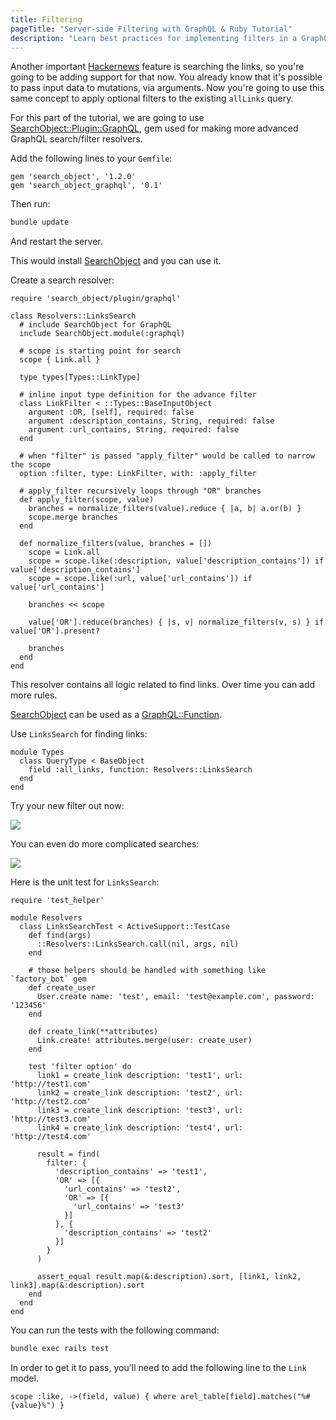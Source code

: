 ```yaml
---
title: Filtering
pageTitle: "Server-side Filtering with GraphQL & Ruby Tutorial"
description: "Learn best practices for implementing filters in a GraphQL API using query arguments with a Ruby GraphQL server."
---
```


Another important [Hackernews](https://news.ycombinator.com/) feature is searching the links, so you're going to be adding support for that now. You already know that it's possible to pass input data to mutations, via arguments. Now you're going to use this same concept to apply optional filters to the existing `allLinks` query.

For this part of the tutorial, we are going to use [SearchObject::Plugin::GraphQL](https://github.com/rstankov/SearchObjectGraphQL), gem used for making more advanced GraphQL search/filter resolvers.

<Instruction>

Add the following lines to your `Gemfile`:

```ruby(path=".../graphql-ruby/Gemfile")
gem 'search_object', '1.2.0'
gem 'search_object_graphql', '0.1'
```

</Instruction>

<Instruction>

Then run:

```bash
bundle update
```

</Instruction>

<Instruction>

And restart the server.

</Instruction>

This would install [SearchObject](https://github.com/rstankov/SearchObjectGraphQL) and you can use it.

<Instruction>

Create a search resolver:

```ruby(path=".../graphql-ruby/app/graphql/resolvers/links_search.rb")
require 'search_object/plugin/graphql'

class Resolvers::LinksSearch
  # include SearchObject for GraphQL
  include SearchObject.module(:graphql)

  # scope is starting point for search
  scope { Link.all }

  type types[Types::LinkType]

  # inline input type definition for the advance filter
  class LinkFilter < ::Types::BaseInputObject
    argument :OR, [self], required: false
    argument :description_contains, String, required: false
    argument :url_contains, String, required: false
  end

  # when "filter" is passed "apply_filter" would be called to narrow the scope
  option :filter, type: LinkFilter, with: :apply_filter

  # apply_filter recursively loops through "OR" branches
  def apply_filter(scope, value)
    branches = normalize_filters(value).reduce { |a, b| a.or(b) }
    scope.merge branches
  end

  def normalize_filters(value, branches = [])
    scope = Link.all
    scope = scope.like(:description, value['description_contains']) if value['description_contains']
    scope = scope.like(:url, value['url_contains']) if value['url_contains']

    branches << scope

    value['OR'].reduce(branches) { |s, v| normalize_filters(v, s) } if value['OR'].present?

    branches
  end
end
```

</Instruction>

This resolver contains all logic related to find links. Over time you can add more rules.

[SearchObject](https://github.com/rstankov/SearchObjectGraphQL) can be used as a [GraphQL::Function](http://graphql-ruby.org/fields/function.html).

<Instruction>

Use `LinksSearch` for finding links:

```ruby(path=".../graphql-ruby/app/graphql/types/query_type.rb")
module Types
  class QueryType < BaseObject
    field :all_links, function: Resolvers::LinksSearch
  end
end
```

</Instruction>

Try your new filter out now:

![](http://i.imgur.com/FP7Jufr.png)

You can even do more complicated searches:

![](http://i.imgur.com/Rjf0FyM.png)

<Instruction>

Here is the unit test for `LinksSearch`:

```ruby(path=".../graphql-ruby/test/graphql/resolvers/links_search_test.rb")
require 'test_helper'

module Resolvers
  class LinksSearchTest < ActiveSupport::TestCase
    def find(args)
      ::Resolvers::LinksSearch.call(nil, args, nil)
    end

    # those helpers should be handled with something like `factory_bot` gem
    def create_user
      User.create name: 'test', email: 'test@example.com', password: '123456'
    end

    def create_link(**attributes)
      Link.create! attributes.merge(user: create_user)
    end

    test 'filter option' do
      link1 = create_link description: 'test1', url: 'http://test1.com'
      link2 = create_link description: 'test2', url: 'http://test2.com'
      link3 = create_link description: 'test3', url: 'http://test3.com'
      link4 = create_link description: 'test4', url: 'http://test4.com'

      result = find(
        filter: {
          'description_contains' => 'test1',
          'OR' => [{
            'url_contains' => 'test2',
            'OR' => [{
              'url_contains' => 'test3'
            }]
          }, {
            'description_contains' => 'test2'
          }]
        }
      )

      assert_equal result.map(&:description).sort, [link1, link2, link3].map(&:description).sort
    end
  end
end
```

You can run the tests with the following command:

```bash
bundle exec rails test
```

In order to get it to pass, you'll need to add the following line to the `Link` model.

```ruby(path=".../graphql-ruby/app/models/link.rb")
scope :like, ->(field, value) { where arel_table[field].matches("%#{value}%") }
```


</Instruction>

